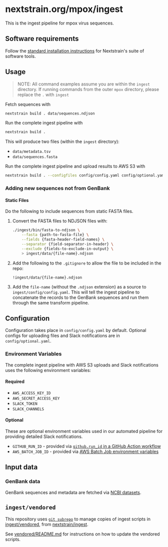 # nextstrain.org/mpox/ingest

This is the ingest pipeline for mpox virus sequences.

## Software requirements

Follow the [standard installation instructions](https://docs.nextstrain.org/en/latest/install.html) for Nextstrain's suite of software tools.

## Usage

> NOTE: All command examples assume you are within the `ingest` directory.
> If running commands from the outer `mpox` directory, please replace the `.` with `ingest`

Fetch sequences with

```sh
nextstrain build . data/sequences.ndjson
```

Run the complete ingest pipeline with

```sh
nextstrain build .
```

This will produce two files (within the `ingest` directory):

- `data/metadata.tsv`
- `data/sequences.fasta`

Run the complete ingest pipeline and upload results to AWS S3 with

```sh
nextstrain build . --configfiles config/config.yaml config/optional.yaml
```

### Adding new sequences not from GenBank

#### Static Files

Do the following to include sequences from static FASTA files.

1. Convert the FASTA files to NDJSON files with:

    ```sh
    ./ingest/bin/fasta-to-ndjson \
        --fasta {path-to-fasta-file} \
        --fields {fasta-header-field-names} \
        --separator {field-separator-in-header} \
        --exclude {fields-to-exclude-in-output} \
        > ingest/data/{file-name}.ndjson
    ```

2. Add the following to the `.gitignore` to allow the file to be included in the repo:

    ```gitignore
    !ingest/data/{file-name}.ndjson
    ```

3. Add the `file-name` (without the `.ndjson` extension) as a source to `ingest/config/config.yaml`. This will tell the ingest pipeline to concatenate the records to the GenBank sequences and run them through the same transform pipeline.

## Configuration

Configuration takes place in `config/config.yaml` by default.
Optional configs for uploading files and Slack notifications are in `config/optional.yaml`.

### Environment Variables

The complete ingest pipeline with AWS S3 uploads and Slack notifications uses the following environment variables:

#### Required

- `AWS_ACCESS_KEY_ID`
- `AWS_SECRET_ACCESS_KEY`
- `SLACK_TOKEN`
- `SLACK_CHANNELS`

#### Optional

These are optional environment variables used in our automated pipeline for providing detailed Slack notifications.

- `GITHUB_RUN_ID` - provided via [`github.run_id` in a GitHub Action workflow](https://docs.github.com/en/actions/learn-github-actions/contexts#github-context)
- `AWS_BATCH_JOB_ID` - provided via [AWS Batch Job environment variables](https://docs.aws.amazon.com/batch/latest/userguide/job_env_vars.html)

## Input data

### GenBank data

GenBank sequences and metadata are fetched via [NCBI datasets](https://www.ncbi.nlm.nih.gov/datasets/docs/v2/download-and-install/).

## `ingest/vendored`

This repository uses [`git subrepo`](https://github.com/ingydotnet/git-subrepo) to manage copies of ingest scripts in [ingest/vendored](./vendored), from [nextstrain/ingest](https://github.com/nextstrain/ingest).

See [vendored/README.md](vendored/README.md#vendoring) for instructions on how to update
the vendored scripts.
